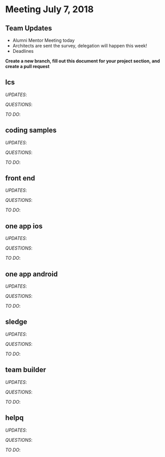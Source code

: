 # Meeting July 7, 2018
## Team Updates
* Alumni Mentor Meeting today
* Architects are sent the survey, delegation will happen this week!
* Deadlines


**Create a new branch, fill out this document for your project section, and create a pull request**

## lcs

_UPDATES_:

_QUESTIONS_:

_TO DO_:

## coding samples

_UPDATES_:

_QUESTIONS_:

_TO DO_:

## front end

_UPDATES_:

_QUESTIONS_:

_TO DO_:

## one app ios

_UPDATES_:

_QUESTIONS_:

_TO DO_:

## one app android

_UPDATES_:

_QUESTIONS_:

_TO DO_:

## sledge

_UPDATES_:

_QUESTIONS_:

_TO DO_:

## team builder

_UPDATES_:

_QUESTIONS_:

_TO DO_:

## helpq

_UPDATES_:

_QUESTIONS_:

_TO DO_:

